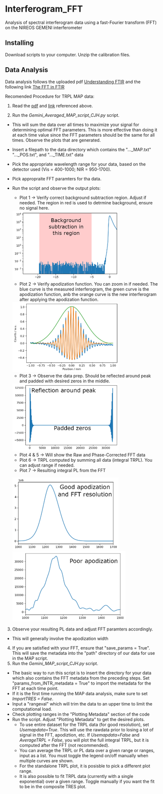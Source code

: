 



# Interferogram_FFT
Analysis of spectral interferogram data using a fast-Fourier transform (FFT) on the NIREOS GEMENI interferometer

## Installing
Download scripts to your computer. Unzip the calibration files. 

## Data Analysis
Data analysis follows the uploaded pdf [Understanding FTIR](https://github.com/HagesLab/Interferogram_FFT/blob/main/Understanding_FTIR.pdf) and the following link
[The FFT in FTIR](https://www.essentialftir.com/fftTutorial.html#:~:text=The%20Fast%20Fourier%20Transform%20(FFT)%20applied%20to%20FTIR%20Data&text=The%20starting%20point%20is%20the,point%2C%20or%20%27ZPD%27)

Recomended Procedure for TRPL MAP data:
1) Read the [pdf](https://github.com/HagesLab/Interferogram_FFT/blob/main/Understanding_FTIR.pdf) and [link](https://www.essentialftir.com/fftTutorial.html#:~:text=The%20Fast%20Fourier%20Transform%20(FFT)%20applied%20to%20FTIR%20Data&text=The%20starting%20point%20is%20the,point%2C%20or%20%27ZPD%27) referenced above.

2) Run the *Gemini_Averaged_MAP_script_CJH.py* script.
* This will sum the data over all times to maximize your signal for determining optimal FFT parameters. This is more effective than doing it at each time value since the FFT parameters should be the same for all times. Observe the plots that are generated.
* Insert a filepath to the data directory which contains the "..._MAP.txt" "..._POS.txt", and "..._TIME.txt" data
* Pick the appropriate wavelength range for your data, based on the detector used (Vis = 400-1000; NIR = 950-1700).
* Pick appropraite FFT paramters for tha data.
* Run the script and observe the output plots:
    * Plot 1 -> Verify correct background subtraction region. Adjust if needed. The region in red is used to detrmine background, ensure no signal here.
    
    <img src="https://github.com/HagesLab/Interferogram_FFT/blob/main/Readme%20Images/BKGSub.png" width="350">
    
    * Plot 2 -> Verify apodization function. You can zoom in if needed. The blue curve is the measured interferogram, the green curve is the apodization function, anb the orange curve is the new interferogram after applying the apodization function. 
    
    <img src="https://github.com/HagesLab/Interferogram_FFT/blob/main/Readme%20Images/Apod.png" width="350">
    
     * Plot 3 -> Observe the data prep. Should be reflected around peak and padded with desired zeros in the middle.    
     
    <img src="https://github.com/HagesLab/Interferogram_FFT/blob/main/Readme%20Images/Pad.png" width="350">
    
     * Plot 4 & 5 -> Will show the Raw and Phase-Corrected FFT data
     * Plot 6 -> TRPL computed by summing all data (integral TRPL). You can adjust range if needed.
     * Plot 7 -> Resulting integral PL from the FFT
     
    <img src="https://github.com/HagesLab/Interferogram_FFT/blob/main/Readme%20Images/PL%20good.png" width="350"> <img src="https://github.com/HagesLab/Interferogram_FFT/blob/main/Readme%20Images/Poor%20Apod.png" width="373">

3) Observe your resulting PL data and adjust FFT paramters accordingly. 
* This will generally involve the apodization width    

4) If you are satisfied with your FFT, ensure that "save_params = True". This will save the metadata into the "path" directory of our data for use in the MAP script.
5) Run the *Gemini_MAP_script_CJH.py* script.
* The basic way to run this script is to insert the directory for your data which also contains the FFT metadata from the preceding steps. Set "params_from_INTR_metadata = True" to import the metadata for the FFT at each time point.
* If it is the first time running the MAP data analysis, make sure to set *ImportTRES = False*.
* Input a "rangeval" which will trim the data to an upper time to limit the computational load.
* Check plotting ranges in the "Plotting Metadata" section of the code
* Run the script. Adjust "Plotting Metadata" to get the desired plots.
   * To use entire dataset for the TRPL data (for good resolution), set *Usemapdata=True*. This will use the rawdata prior to losing a lot of signal in the FFT, apodiztion, etc. If *Usemapdata=False* and *AverageTRPL = False*, you will plot the full integral TRPL, but it is computed after the FFT (not recommended).
   * You can average the TRPL or PL data over a given range or ranges, input as a list. You must toggle the legend on/off manually when multiple curves are shown.
   * For the standalone TRPL plot, it is posisble to pick a different plot range.
   * It is also possible to fit TRPL data (currently with a single exponential) over a given range. Toggle manually if you want the fit to be in the composite TRES plot. 
<!---      - Here are some examples plots
     
            -   TRES with TRPL fit:
           
          <img src="https://github.com/HagesLab/Interferogram_FFT/blob/main/Readme%20Images/Apod.png" width="350">
          
            -   TRES with averaging TRPL over multiple wavelengths:
            
          <img src="https://github.com/HagesLab/Interferogram_FFT/blob/main/Readme%20Images/Apod.png" width="350">
          
            -   TRES with averaging TRPL over multiple time regions:
           
          <img src="https://github.com/HagesLab/Interferogram_FFT/blob/main/Readme%20Images/Apod.png" width="350">
          
            -   TRES with TRPL fit:
            
          <img src="https://github.com/HagesLab/Interferogram_FFT/blob/main/Readme%20Images/Apod.png" width="350">   -->
